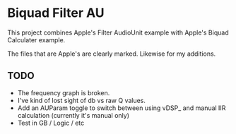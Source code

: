 # Biquad Filter AU

This project combines Apple's Filter AudioUnit example with Apple's Biquad Calculater example.

The files that are Apple's are clearly marked. Likewise for my additions.

## TODO
- The frequency graph is broken.
- I've kind of lost sight of db vs raw Q values.
- Add an AUParam toggle to switch between using vDSP_ and manual IIR calculation (currently it's manual only)
- Test in GB / Logic / etc

